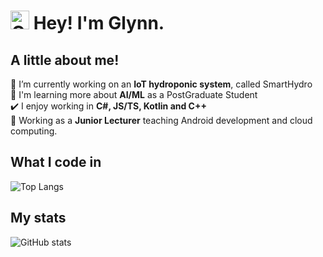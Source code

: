 # <img alt="Cat Coding" src="https://slackmojis.com/emojis/10521-meow_code/image/1680446738/meow_code.gif" width="30"/> Hey! I'm Glynn.

## A little about me!
🔭 I’m currently working on an **IoT hydroponic system**, called SmartHydro  
🌱 I'm learning more about **AI/ML** as a PostGraduate Student  
✔️ I enjoy working in **C#, JS/TS, Kotlin and C++**  
💼 Working as a **Junior Lecturer** teaching Android development and cloud computing.  

## What I code in
![Top Langs](https://github-readme-stats.vercel.app/api/top-langs/?username=rudderz243&layout=compact&theme=catppuccin_mocha)

## My stats
![GitHub stats](https://github-readme-stats.vercel.app/api?username=rudderz243&show_icons=true&theme=catppuccin_mocha)